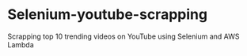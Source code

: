 # Selenium-youtube-scrapping
Scrapping top 10 trending videos on YouTube using Selenium and AWS Lambda
